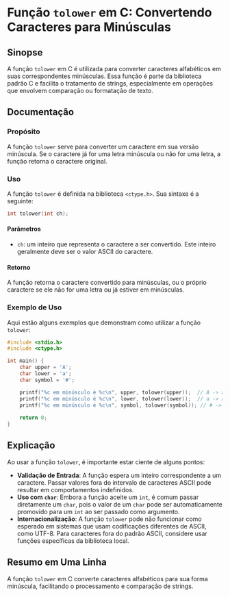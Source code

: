 <!--
Meta Description: # Função `tolower` em C: Convertendo Caracteres para Minúsculas ## Sinopse A função `tolower` em C é utilizada para converter caracteres alfabéticos e...
Meta Keywords: função, tolower, caractere, para, char
-->

# Função `tolower` em C: Convertendo Caracteres para Minúsculas

## Sinopse
A função `tolower` em C é utilizada para converter caracteres alfabéticos em suas correspondentes minúsculas. Essa função é parte da biblioteca padrão C e facilita o tratamento de strings, especialmente em operações que envolvem comparação ou formatação de texto.

## Documentação
### Propósito
A função `tolower` serve para converter um caractere em sua versão minúscula. Se o caractere já for uma letra minúscula ou não for uma letra, a função retorna o caractere original.

### Uso
A função `tolower` é definida na biblioteca `<ctype.h>`. Sua sintaxe é a seguinte:

```c
int tolower(int ch);
```

#### Parâmetros
- `ch`: um inteiro que representa o caractere a ser convertido. Este inteiro geralmente deve ser o valor ASCII do caractere.

#### Retorno
A função retorna o caractere convertido para minúsculas, ou o próprio caractere se ele não for uma letra ou já estiver em minúsculas.

### Exemplo de Uso
Aqui estão alguns exemplos que demonstram como utilizar a função `tolower`:

```c
#include <stdio.h>
#include <ctype.h>

int main() {
    char upper = 'A';
    char lower = 'a';
    char symbol = '#';

    printf("%c em minúsculo é %c\n", upper, tolower(upper));  // A -> a
    printf("%c em minúsculo é %c\n", lower, tolower(lower));  // a -> a
    printf("%c em minúsculo é %c\n", symbol, tolower(symbol)); // # -> #
    
    return 0;
}
```

## Explicação
Ao usar a função `tolower`, é importante estar ciente de alguns pontos:
- **Validação de Entrada**: A função espera um inteiro correspondente a um caractere. Passar valores fora do intervalo de caracteres ASCII pode resultar em comportamentos indefinidos.
- **Uso com `char`**: Embora a função aceite um `int`, é comum passar diretamente um `char`, pois o valor de um `char` pode ser automaticamente promovido para um `int` ao ser passado como argumento.
- **Internacionalização**: A função `tolower` pode não funcionar como esperado em sistemas que usam codificações diferentes de ASCII, como UTF-8. Para caracteres fora do padrão ASCII, considere usar funções específicas da biblioteca local.

## Resumo em Uma Linha
A função `tolower` em C converte caracteres alfabéticos para sua forma minúscula, facilitando o processamento e comparação de strings.